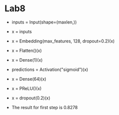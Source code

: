 # Lab8

* inputs = Input(shape=(maxlen,))
* x = inputs
* x = Embedding(max_features, 128, dropout=0.2)(x)
* x = Flatten()(x)
* x = Dense(1)(x)
* predictions = Activation("sigmoid")(x)
  
* x = Dense(64)(x)
* x = PReLU()(x)
* x = dropout(0.2)(x)
* The result for first step is 0.8278
